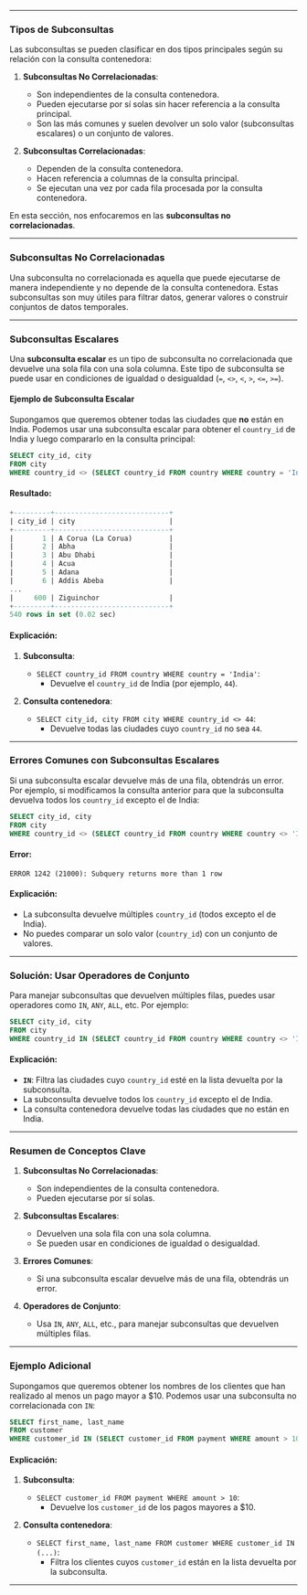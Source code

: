 
---

### **Tipos de Subconsultas**

Las subconsultas se pueden clasificar en dos tipos principales según su relación con la consulta contenedora:

1. **Subconsultas No Correlacionadas**:
    - Son independientes de la consulta contenedora.
    - Pueden ejecutarse por sí solas sin hacer referencia a la consulta principal.
    - Son las más comunes y suelen devolver un solo valor (subconsultas escalares) o un conjunto de valores.

2. **Subconsultas Correlacionadas**:
    - Dependen de la consulta contenedora.
    - Hacen referencia a columnas de la consulta principal.
    - Se ejecutan una vez por cada fila procesada por la consulta contenedora.

En esta sección, nos enfocaremos en las **subconsultas no correlacionadas**.

---

### **Subconsultas No Correlacionadas**

Una subconsulta no correlacionada es aquella que puede ejecutarse de manera independiente y no depende de la consulta contenedora. Estas subconsultas son muy útiles para filtrar datos, generar valores o construir conjuntos de datos temporales.

---

### **Subconsultas Escalares**

Una **subconsulta escalar** es un tipo de subconsulta no correlacionada que devuelve una sola fila con una sola columna. Este tipo de subconsulta se puede usar en condiciones de igualdad o desigualdad (`=`, `<>`, `<`, `>`, `<=`, `>=`).

#### **Ejemplo de Subconsulta Escalar**

Supongamos que queremos obtener todas las ciudades que **no** están en India. Podemos usar una subconsulta escalar para obtener el `country_id` de India y luego compararlo en la consulta principal:

```sql
SELECT city_id, city
FROM city
WHERE country_id <> (SELECT country_id FROM country WHERE country = 'India');
```

#### **Resultado:**
```sql
+---------+----------------------------+
| city_id | city                       |
+---------+----------------------------+
|       1 | A Corua (La Corua)         |
|       2 | Abha                       |
|       3 | Abu Dhabi                  |
|       4 | Acua                       |
|       5 | Adana                      |
|       6 | Addis Abeba                |
...
|     600 | Ziguinchor                 |
+---------+----------------------------+
540 rows in set (0.02 sec)
```

#### **Explicación:**
1. **Subconsulta**:
    - `SELECT country_id FROM country WHERE country = 'India'`:
        - Devuelve el `country_id` de India (por ejemplo, `44`).

2. **Consulta contenedora**:
    - `SELECT city_id, city FROM city WHERE country_id <> 44`:
        - Devuelve todas las ciudades cuyo `country_id` no sea `44`.

---

### **Errores Comunes con Subconsultas Escalares**

Si una subconsulta escalar devuelve más de una fila, obtendrás un error. Por ejemplo, si modificamos la consulta anterior para que la subconsulta devuelva todos los `country_id` excepto el de India:

```sql
SELECT city_id, city
FROM city
WHERE country_id <> (SELECT country_id FROM country WHERE country <> 'India');
```

#### **Error:**
```
ERROR 1242 (21000): Subquery returns more than 1 row
```

#### **Explicación:**
- La subconsulta devuelve múltiples `country_id` (todos excepto el de India).
- No puedes comparar un solo valor (`country_id`) con un conjunto de valores.

---

### **Solución: Usar Operadores de Conjunto**

Para manejar subconsultas que devuelven múltiples filas, puedes usar operadores como `IN`, `ANY`, `ALL`, etc. Por ejemplo:

```sql
SELECT city_id, city
FROM city
WHERE country_id IN (SELECT country_id FROM country WHERE country <> 'India');
```

#### **Explicación:**
- **`IN`**: Filtra las ciudades cuyo `country_id` esté en la lista devuelta por la subconsulta.
- La subconsulta devuelve todos los `country_id` excepto el de India.
- La consulta contenedora devuelve todas las ciudades que no están en India.

---

### **Resumen de Conceptos Clave**

1. **Subconsultas No Correlacionadas**:
    - Son independientes de la consulta contenedora.
    - Pueden ejecutarse por sí solas.

2. **Subconsultas Escalares**:
    - Devuelven una sola fila con una sola columna.
    - Se pueden usar en condiciones de igualdad o desigualdad.

3. **Errores Comunes**:
    - Si una subconsulta escalar devuelve más de una fila, obtendrás un error.

4. **Operadores de Conjunto**:
    - Usa `IN`, `ANY`, `ALL`, etc., para manejar subconsultas que devuelven múltiples filas.

---

### **Ejemplo Adicional**

Supongamos que queremos obtener los nombres de los clientes que han realizado al menos un pago mayor a $10. Podemos usar una subconsulta no correlacionada con `IN`:

```sql
SELECT first_name, last_name
FROM customer
WHERE customer_id IN (SELECT customer_id FROM payment WHERE amount > 10);
```

#### **Explicación:**
1. **Subconsulta**:
    - `SELECT customer_id FROM payment WHERE amount > 10`:
        - Devuelve los `customer_id` de los pagos mayores a $10.

2. **Consulta contenedora**:
    - `SELECT first_name, last_name FROM customer WHERE customer_id IN (...)`:
        - Filtra los clientes cuyos `customer_id` están en la lista devuelta por la subconsulta.

---

